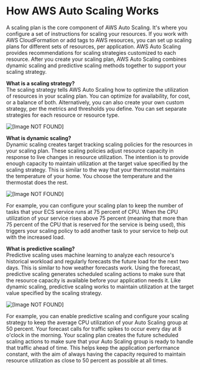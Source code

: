 # How AWS Auto Scaling Works<a name="how-it-works"></a>

A scaling plan is the core component of AWS Auto Scaling\. It's where you configure a set of instructions for scaling your resources\. If you work with AWS CloudFormation or add tags to AWS resources, you can set up scaling plans for different sets of resources, per application\. AWS Auto Scaling provides recommendations for scaling strategies customized to each resource\. After you create your scaling plan, AWS Auto Scaling combines dynamic scaling and predictive scaling methods together to support your scaling strategy\.

**What is a scaling strategy?**  
The scaling strategy tells AWS Auto Scaling how to optimize the utilization of resources in your scaling plan\. You can optimize for availability, for cost, or a balance of both\. Alternatively, you can also create your own custom strategy, per the metrics and thresholds you define\. You can set separate strategies for each resource or resource type\.

![\[Image NOT FOUND\]](http://docs.aws.amazon.com/autoscaling/plans/userguide/images/strategies.png)

**What is dynamic scaling?**  
Dynamic scaling creates target tracking scaling policies for the resources in your scaling plan\. These scaling policies adjust resource capacity in response to live changes in resource utilization\. The intention is to provide enough capacity to maintain utilization at the target value specified by the scaling strategy\. This is similar to the way that your thermostat maintains the temperature of your home\. You choose the temperature and the thermostat does the rest\. 

![\[Image NOT FOUND\]](http://docs.aws.amazon.com/autoscaling/plans/userguide/images/dynamic-scaling.png)

For example, you can configure your scaling plan to keep the number of tasks that your ECS service runs at 75 percent of CPU\. When the CPU utilization of your service rises above 75 percent \(meaning that more than 75 percent of the CPU that is reserved for the service is being used\), this triggers your scaling policy to add another task to your service to help out with the increased load\.

**What is predictive scaling?**  
Predictive scaling uses machine learning to analyze each resource's historical workload and regularly forecasts the future load for the next two days\. This is similar to how weather forecasts work\. Using the forecast, predictive scaling generates scheduled scaling actions to make sure that the resource capacity is available before your application needs it\. Like dynamic scaling, predictive scaling works to maintain utilization at the target value specified by the scaling strategy\.

![\[Image NOT FOUND\]](http://docs.aws.amazon.com/autoscaling/plans/userguide/images/predictive-scaling.png)

For example, you can enable predictive scaling and configure your scaling strategy to keep the average CPU utilization of your Auto Scaling group at 50 percent\. Your forecast calls for traffic spikes to occur every day at 8 o'clock in the morning\. Your scaling plan creates the future scheduled scaling actions to make sure that your Auto Scaling group is ready to handle that traffic ahead of time\. This helps keep the application performance constant, with the aim of always having the capacity required to maintain resource utilization as close to 50 percent as possible at all times\.